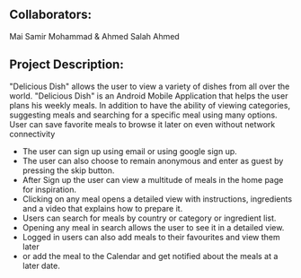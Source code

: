 Collaborators:
--------------
Mai Samir Mohammad
&
Ahmed Salah Ahmed


Project Description:
--------------------
"Delicious Dish" allows the user to view a variety of dishes from all over the world.
"Delicious Dish" is an Android Mobile Application that helps the user plans his weekly meals. In 
addition to have the ability of viewing categories, suggesting meals and searching
for a specific meal using many options. User can save favorite meals to browse it 
later on even without network connectivity


* The user can sign up using email or using google sign up.
* The user can also choose to remain anonymous and enter as guest by pressing the skip button.
* After Sign up the user can view a multitude of meals in the home page for inspiration.
* Clicking on any meal opens a detailed view with instructions, ingredients and a video that explains how to prepare it.
* Users can search for meals by country or category or ingredient list.
* Opening any meal in search allows the user to see it in a detailed view.
* Logged in users can also add meals to their favourites and view them later 
* or add the meal to the Calendar and get notified about the meals at a later date.
